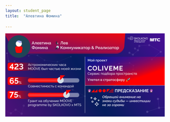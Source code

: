 ```yaml
---
layout: student_page
title:  "Алевтина Фомина"

---
```

<img class="img-fluid" src="/img/posts/Алевтина Фомина.png" alt="moove-2">

